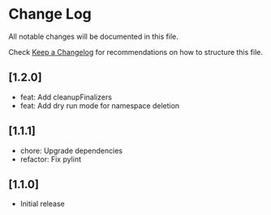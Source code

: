 # Change Log

All notable changes will be documented in this file.

Check [Keep a Changelog](http://keepachangelog.com/) for recommendations on how to structure this file.

## [1.2.0]

- feat: Add cleanupFinalizers
- feat: Add dry run mode for namespace deletion

## [1.1.1]

- chore: Upgrade dependencies
- refactor: Fix pylint

## [1.1.0]

- Initial release
